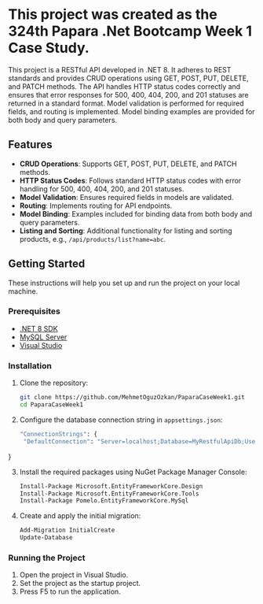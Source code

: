 # This project was created as the 324th Papara .Net Bootcamp Week 1 Case Study.

This project is a RESTful API developed in .NET 8. It adheres to REST standards and provides CRUD operations using GET, POST, PUT, DELETE, and PATCH methods. The API handles HTTP status codes correctly and ensures that error responses for 500, 400, 404, 200, and 201 statuses are returned in a standard format. Model validation is performed for required fields, and routing is implemented. Model binding examples are provided for both body and query parameters.

## Features

- **CRUD Operations**: Supports GET, POST, PUT, DELETE, and PATCH methods.
- **HTTP Status Codes**: Follows standard HTTP status codes with error handling for 500, 400, 404, 200, and 201 statuses.
- **Model Validation**: Ensures required fields in models are validated.
- **Routing**: Implements routing for API endpoints.
- **Model Binding**: Examples included for binding data from both body and query parameters.
- **Listing and Sorting**: Additional functionality for listing and sorting products, e.g., `/api/products/list?name=abc`.

## Getting Started

These instructions will help you set up and run the project on your local machine.

### Prerequisites

- [.NET 8 SDK](https://dotnet.microsoft.com/download/dotnet/8.0)
- [MySQL Server](https://dev.mysql.com/downloads/mysql/)
- [Visual Studio](https://visualstudio.microsoft.com/)

### Installation

1. Clone the repository:
   ```sh
   git clone https://github.com/MehmetOguzOzkan/PaparaCaseWeek1.git
   cd PaparaCaseWeek1

2. Configure the database connection string in `appsettings.json`:
   ```sh
   "ConnectionStrings": {
    "DefaultConnection": "Server=localhost;Database=MyRestfulApiDb;User=root;Password=your_password;"
  }

3. Install the required packages using NuGet Package Manager Console:
   ```sh
   Install-Package Microsoft.EntityFrameworkCore.Design
   Install-Package Microsoft.EntityFrameworkCore.Tools
   Install-Package Pomelo.EntityFrameworkCore.MySql

4. Create and apply the initial migration:
   ```sh
   Add-Migration InitialCreate
   Update-Database

### Running the Project
1. Open the project in Visual Studio.
2. Set the project as the startup project.
3. Press F5 to run the application.

